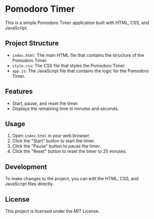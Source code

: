 # Pomodoro Timer

This is a simple Pomodoro Timer application built with HTML, CSS, and JavaScript.

## Project Structure

- `index.html`: The main HTML file that contains the structure of the Pomodoro Timer.
- `style.css`: The CSS file that styles the Pomodoro Timer.
- `app.js`: The JavaScript file that contains the logic for the Pomodoro Timer.

## Features

- Start, pause, and reset the timer.
- Displays the remaining time in minutes and seconds.

## Usage

1. Open `index.html` in your web browser.
2. Click the "Start" button to start the timer.
3. Click the "Pause" button to pause the timer.
4. Click the "Reset" button to reset the timer to 25 minutes.

## Development

To make changes to the project, you can edit the HTML, CSS, and JavaScript files directly. 

## License

This project is licensed under the MIT License.
